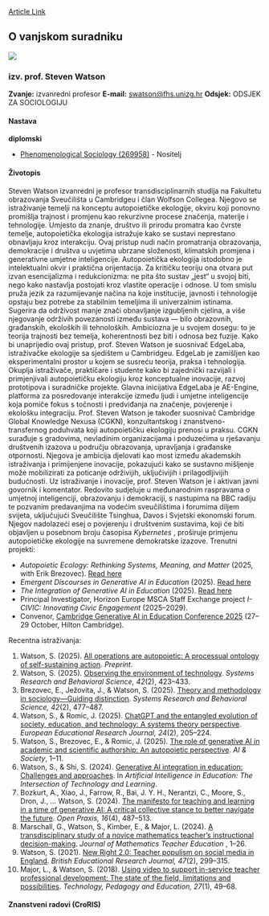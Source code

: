 [Article Link](https://www.fhs.hr/djelatnik/steven.watson)

## O vanjskom suradniku
![](https://www.fhs.hr/images/users_profiles/watson_steve.jpg)
###  izv. prof. Steven Watson 
**Zvanje:**
izvanredni profesor 
**E-mail:**
[swatson@fhs.unizg.hr](javascript:startMail\('jfgnbf@aus.fahmv.teu'\);)
**Odsjek:**
ODSJEK ZA SOCIOLOGIJU 
#### Nastava
**diplomski**
  * [Phenomenological Sociology (269958)](https://www.fhs.hr/predmet/fsps) - Nositelj


#### Životopis
Steven Watson izvanredni je profesor transdisciplinarnih studija na Fakultetu obrazovanja Sveučilišta u Cambridgeu i član Wolfson Collegea. Njegovo se istraživanje temelji na konceptu autopoietičke ekologije, okviru koji ponovno promišlja trajnost i promjenu kao rekurzivne procese značenja, materije i tehnologije. Umjesto da znanje, društvo ili prirodu promatra kao čvrste temelje, autopoietička ekologija istražuje kako se sustavi neprestano obnavljaju kroz interakciju. Ovaj pristup nudi način promatranja obrazovanja, demokracije i društva u uvjetima ubrzane složenosti, klimatskih promjena i generativne umjetne inteligencije.
Autopoietička ekologija istodobno je intelektualni okvir i praktična orijentacija. Za kritičku teoriju ona otvara put izvan esencijalizma i redukcionizma: ne pita što sustav „jest“ u svojoj biti, nego kako nastavlja postojati kroz vlastite operacije i odnose. U tom smislu pruža jezik za razumijevanje načina na koje institucije, javnosti i tehnologije opstaju bez potrebe za stabilnim temeljima ili univerzalnim istinama. Sugerira da održivost manje znači obnavljanje izgubljenih cjelina, a više njegovanje održivih povezanosti između sustava — bilo obrazovnih, građanskih, ekoloških ili tehnoloških. Ambiciozna je u svojem dosegu: to je teorija trajnosti bez temelja, koherentnosti bez biti i odnosa bez fuzije.
Kako bi unaprijedio ovaj pristup, prof. Steven Watson je suosnivač EdgeLaba, istraživačke ekologije sa sjedištem u Cambridgeu. EdgeLab je zamišljen kao eksperimentalni prostor u kojem se susreću teorija, praksa i tehnologija. Okuplja istraživače, praktičare i studente kako bi zajednički razvijali i primjenjivali autopoietičku ekologiju kroz konceptualne inovacije, razvoj prototipova i suradničke projekte. Glavna inicijativa EdgeLaba je AE-Engine, platforma za posredovanje interakcije između ljudi i umjetne inteligencije koja pomiče fokus s točnosti i predviđanja na značenje, povjerenje i ekološku integraciju.
Prof. Steven Watson je također suosnivač Cambridge Global Knowledge Nexusa (CGKN), konzultantskog i znanstveno-transfernog poduhvata koji autopoietičku ekologiju prenosi u praksu. CGKN surađuje s gradovima, nevladinim organizacijama i poduzećima u rješavanju društvenih izazova u području obrazovanja, upravljanja i građanske otpornosti. Njegova je ambicija djelovati kao most između akademskih istraživanja i primijenjene inovacije, pokazujući kako se sustavno mišljenje može mobilizirati za poticanje održivijih, uključivijih i prilagodljivijih budućnosti.
Uz istraživanje i inovacije, prof. Steven Watson je i aktivan javni govornik i komentator. Redovito sudjeluje u međunarodnim raspravama o umjetnoj inteligenciji, obrazovanju i demokraciji, s nastupima na BBC radiju te pozvanim predavanjima na vodećim sveučilištima i forumima diljem svijeta, uključujući Sveučilište Tsinghua, Davos i Svjetski ekonomski forum. Njegov nadolazeći esej o povjerenju i društvenim sustavima, koji će biti objavljen u posebnom broju časopisa _Kybernetes_ , proširuje primjenu autopoietičke ekologije na suvremene demokratske izazove.
Trenutni projekti:
  * _Autopoietic Ecology: Rethinking Systems, Meaning, and Matter_ (2025, with Erik Brezovec). [Read here](https://www.researchgate.net/publication/Autopoietic_Ecology_Rethinking_Systems_Meaning_and_Matter)
  * _Emergent Discourses in Generative AI in Education_ (2025). [Read here](https://www.researchgate.net/publication/387855532_Emergent_discourses_in_generative_AI_in_education_29-12-2024)
  * _The Integration of Generative AI in Education_ (2025). [Read here](https://www.researchgate.net/publication/393053117_The_integration_of_generative_AI_in_education)
  * Principal Investigator, Horizon Europe MSCA Staff Exchange project  _I-CIVIC: Innovating Civic Engagement_ (2025–2029).
  * Convenor, [Cambridge Generative AI in Education Conference 2025](https://www.linkedin.com/company/cambridge-generative-ai-in-education-conference-2025/?viewAsMember=true) (27–29 October, Hilton Cambridge).


Recentna istraživanja:
  1. Watson, S. (2025). [All operations are autopoietic: A processual ontology of self-sustaining action](https://www.researchgate.net/publication/392326482_All_Operations_Are_Autopoietic_A_Processual_Ontology_of_Self-Sustaining_Action).  _Preprint_.
  2. Watson, S. (2025). [Observing the environment of technology](https://doi.org/10.1002/sres.3050).  _Systems Research and Behavioral Science, 42_(2), 423–433.
  3. Brezovec, E., Ježovita, J., & Watson, S. (2025). [Theory and methodology in sociology—Guiding distinction](https://doi.org/10.1002/sres.3055).  _Systems Research and Behavioral Science, 42_(2), 477–487.
  4. Watson, S., & Romic, J. (2025). [ChatGPT and the entangled evolution of society, education, and technology: A systems theory perspective](https://doi.org/10.1177/14749041241234567).  _European Educational Research Journal, 24_(2), 205–224.
  5. Watson, S., Brezovec, E., & Romic, J. (2025). [The role of generative AI in academic and scientific authorship: An autopoietic perspective](https://doi.org/10.1007/s00146-025-01890-y).  _AI & Society_, 1–11.
  6. Watson, S., & Shi, S. (2024). [Generative AI integration in education: Challenges and approaches](https://www.researchgate.net/publication/393053117_The_integration_of_generative_AI_in_education). In  _Artificial Intelligence in Education: The Intersection of Technology and Learning_.
  7. Bozkurt, A., Xiao, J., Farrow, R., Bai, J. Y. H., Nerantzi, C., Moore, S., Dron, J., … Watson, S. (2024). [The manifesto for teaching and learning in a time of generative AI: A critical collective stance to better navigate the future](https://doi.org/10.5944/openpraxis.16.4.836).  _Open Praxis, 16_(4), 487–513.
  8. Marschall, G., Watson, S., Kimber, E., & Major, L. (2024). [A transdisciplinary study of a novice mathematics teacher’s instructional decision-making](https://doi.org/10.1007/s10857-024-09597-0).  _Journal of Mathematics Teacher Education_ , 1–26.
  9. Watson, S. (2021). [New Right 2.0: Teacher populism on social media in England](https://doi.org/10.1002/berj.3688).  _British Educational Research Journal, 47_(2), 299–315.
  10. Major, L., & Watson, S. (2018). [Using video to support in-service teacher professional development: The state of the field, limitations and possibilities](https://doi.org/10.1080/1475939X.2017.1421670).  _Technology, Pedagogy and Education, 27_(1), 49–68.


#### Znanstveni radovi (CroRIS)
